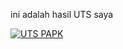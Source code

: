 ini adalah hasil UTS saya

[![UTS PAPK](https://res.cloudinary.com/marcomontalbano/image/upload/v1637742445/video_to_markdown/images/youtube--8X62-LBl7UY-c05b58ac6eb4c4700831b2b3070cd403.jpg)](https://youtu.be/8X62-LBl7UY "UTS PAPK")